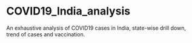 # COVID19_India_analysis

An exhaustive analysis of COVID19 cases in India, state-wise drill down, trend of cases and vaccination. 
